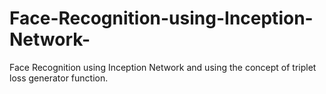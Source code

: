 # Face-Recognition-using-Inception-Network-
Face Recognition using Inception Network and using the concept of triplet loss generator function.
